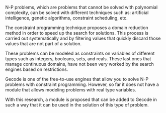 N-P problems, which are problems that cannot be solved with polynomial complexity, can be solved with different techniques such as: artificial intelligence, genetic algorithms, constraint scheduling, etc.

The constraint programming technique proposes a domain reduction method in order to speed up the search for solutions. This process is carried out systematically and by filtering values that quickly discard those values that are not part of a solution.

These problems can be modeled as constraints on variables of different types such as integers, booleans, sets, and reals. These last ones that manage continuous domains, have not been very worked by the search engines based on restrictions.

Gecode is one of the free-to-use engines that allow you to solve N-P problems with constraint programming. However, so far it does not have a module that allows modeling problems with real type variables.

With this research, a module is proposed that can be added to Gecode in such a way that it can be used in the solution of this type of problem.
